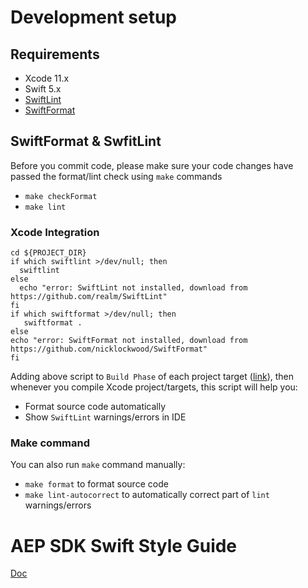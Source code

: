 # Development setup

## Requirements

- Xcode 11.x
- Swift 5.x
- [SwiftLint](https://github.com/realm/SwiftLint)
- [SwiftFormat](https://github.com/nicklockwood/SwiftFormat)

## SwiftFormat & SwfitLint

Before you commit code, please make sure your code changes have passed the format/lint check using `make` commands 
- `make checkFormat`  
- `make lint`

### Xcode Integration


```Shell
cd ${PROJECT_DIR}
if which swiftlint >/dev/null; then
  swiftlint
else
  echo "error: SwiftLint not installed, download from https://github.com/realm/SwiftLint"
fi
if which swiftformat >/dev/null; then
   swiftformat .
else
echo "error: SwiftFormat not installed, download from https://github.com/nicklockwood/SwiftFormat"
fi
```

Adding above script to `Build Phase` of each project target ([link](https://github.com/adobe/aepsdk-core-ios/blob/3f995fb6d296d004ffff714c49640440da0ef48e/AEPCore.xcodeproj/project.pbxproj#L1936)), then whenever you compile Xcode project/targets, this script will help you:
- Format source code automatically 
- Show `SwiftLint` warnings/errors in IDE

### Make command

You can also run `make` command manually:

- `make format` to format source code
- `make lint-autocorrect` to automatically correct part of `lint` warnings/errors

# AEP SDK Swift Style Guide

[Doc](./StyleGuide.md)

